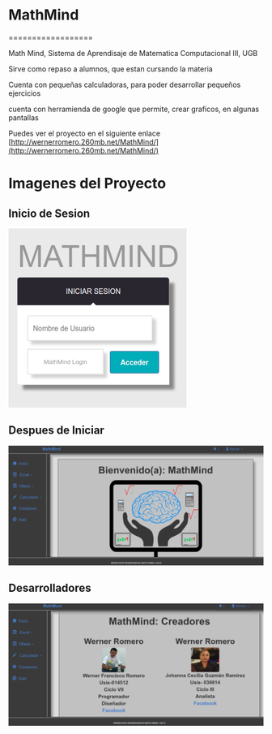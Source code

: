 # MathMind
==================


Math Mind, Sistema de Aprendisaje de Matematica Computacional III, UGB

Sirve como repaso a alumnos, que estan cursando la materia


Cuenta con pequeñas calculadoras, para poder desarrollar pequeños ejercicios

cuenta con herramienda de google que permite, crear graficos, en algunas pantallas

Puedes ver el proyecto en el siguiente enlace [http://wernerromero.260mb.net/MathMind/](http://wernerromero.260mb.net/MathMind/)


# Imagenes del Proyecto


## Inicio de Sesion
![inicioDeSesion](img/inisioSesion.png)

## Despues de Iniciar
![Principal](img/principal.png)

## Desarrolladores
![Desarrolladores](img/Creadores.png)
